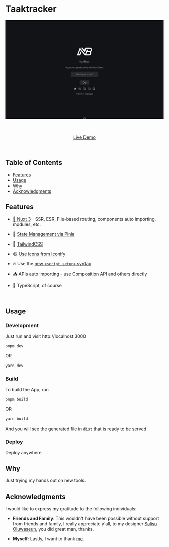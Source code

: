 # Taaktracker

<p align='center'>
  <img src='public/screenshot.png' alt='Welcome to Taaktracker.'/>
</p>

<br/>


<p align='center'>
<a href="https://taatracker.vercel.app/">Live Demo</a>
</p>

<br>

<!-- omit in toc -->
## Table of Contents

- [Features](#features)
- [Usage](#usage)
- [Why](#why)
- [Acknowledgments](#acknowledgments)

## Features

- [💚 Nuxt 3](https://nuxt.com/) - SSR, ESR, File-based routing, components auto importing, modules, etc.

<!-- - ⚡️ Vite - Instant HMR -->

- 🍍 [State Management via Pinia](https://pinia.vuejs.org/)

<!-- - 📲 [PWA](https://github.com/antfu/vite-plugin-pwa) -->

- 🎨 [TailwindCSS](https://tailwindcss.com/)

- 😃 [Use icons from Iconify](https://iconify.design)

- 🔥 Use the [new `<script setup>` syntax](https://github.com/vuejs/rfcs/pull/227)

- 📥 APIs auto importing - use Composition API and others directly

- 🦾 TypeScript, of course

<br>

## Usage

### Development

Just run and visit http://localhost:3000

```bash
pnpm dev
```

OR

```bash
yarn dev
```

### Build

To build the App, run

```bash
pnpm build
```

OR

```bash
yarn build
```

And you will see the generated file in `dist` that is ready to be served.

### Deploy

Deploy anywhere.

## Why

Just trying my hands out on new tools.


## Acknowledgments

I would like to express my gratitude to the following individuals:

- **Friends and Family**: This wouldn't have been possible without support from friends and family, I really appreciate y'all, to my designer [Salisu Oluwaseun](https://www.behance.net/oluwaseunayomide), you did great man, thanks.

- **Myself**: Lastly, I want to thank [me](https://www.youtube.com/watch?v=wGRF3GQ4Wdk).